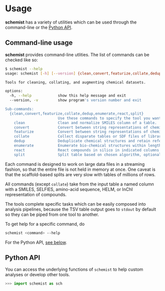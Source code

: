 # Usage

**schemist** has a variety of utilities which can be used through the command-line or the [Python API](#python-api).

## Command-line usage

**schemist**  provides command-line utlities. The list of commands can be checked like so:

```bash
$ schemist --help
usage: schemist [-h] [--version] {clean,convert,featurize,collate,dedup,enumerate,react,split} ...

Tools for cleaning, collating, and augmenting chemical datasets.

options:
  -h, --help            show this help message and exit
  --version, -v         show program's version number and exit

Sub-commands:
  {clean,convert,featurize,collate,dedup,enumerate,react,split}
                        Use these commands to specify the tool you want to use.
    clean               Clean and normalize SMILES column of a table.
    convert             Convert between string representations of chemical structures.
    featurize           Convert between string representations of chemical structures.
    collate             Collect disparate tables or SDF files of libraries into a single table.
    dedup               Deduplicate chemical structures and retain references.
    enumerate           Enumerate bio-chemical structures within length and sequence constraints.
    react               React compounds in silico in indicated columns using a named reaction.
    split               Split table based on chosen algorithm, optionally taking account of chemical structure during splits.
```

Each command is designed to work on large data files in a streaming fashion, so that the entire file is not held in memory at once. One caveat is that the scaffold-based splits are very slow with tables of millions of rows.

All commands (except `collate`) take from the input table a named column with a SMILES, SELFIES, amino-acid sequence, HELM, or InChI representation of compounds.

The tools complete specific tasks which 
can be easily composed into analysis pipelines, because the TSV table output goes to
`stdout` by default so they can be piped from one tool to another.

To get help for a specific command, do

```bash
schemist <command> --help
```

For the Python API, [see below](#python-api).


## Python API

You can access the underlying functions of `schemist` to help custom analyses or develop other tools.

```python
>>> import schemist as sch
```